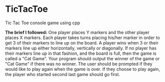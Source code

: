 # TicTacToe
Tic Tac Toe console game using cpp

**The brief I followed:**
One player places Y markers and the other player places X markers. Each player takes turns placing his/her marker in order to get 3 of their markers to line up on the board. A player wins when 3 or their markers line up either horizontally, vertically or diagonally. If no player has their markers line up in that fashion, and the board is full, then the game is called a "Cat Game". Your program should output the winner of the game or "Cat Game" if there was no winner. The user should be prompted if they would like to play again when the game is over. If they choose to play again, the player who started second last game should go first. 
